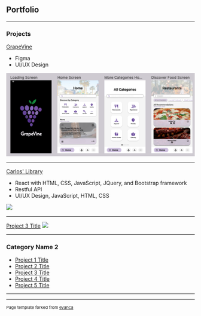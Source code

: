 ## Portfolio

---

### Projects

[GrapeVine](/grapevine)
* Figma
* UI/UX Design

<img src="images/grapevine.png?raw=true"/>

---
[Carlos' Library](/pdf/sample_presentation.pdf)
* React with HTML, CSS, JavaScript, JQuery, and Bootstrap framework
* Restful API
* UI/UX Design, JavaScript, HTML, CSS

<img src="images/carlosLibrary"/>

---
[Project 3 Title](http://example.com/)
<img src="images/dummy_thumbnail.jpg?raw=true"/>

---

### Category Name 2

- [Project 1 Title](http://example.com/)
- [Project 2 Title](http://example.com/)
- [Project 3 Title](http://example.com/)
- [Project 4 Title](http://example.com/)
- [Project 5 Title](http://example.com/)

---




---
<p style="font-size:11px">Page template forked from <a href="https://github.com/evanca/quick-portfolio">evanca</a></p>
<!-- Remove above link if you don't want to attibute -->
